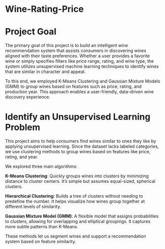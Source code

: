# Wine-Rating-Price

# Project Goal

The primary goal of this project is to build an intelligent wine recommendation system that assists consumers in discovering wines aligned with their taste preferences. Whether a user provides a favorite wine or simply specifies filters like price range, rating, and wine type, the system utilizes unsupervised machine learning techniques to identify wines that are similar in character and appeal.

To this end, we employed K-Means Clustering and Gaussian Mixture Models (GMM) to group wines based on features such as price, rating, and production year. This approach enables a user-friendly, data-driven wine discovery experience.

# Identify an Unsupervised Learning Problem

This project aims to help consumers find wines similar to ones they like by applying unsupervised learning. Since the dataset lacks labeled categories, we use clustering methods to group wines based on features like price, rating, and year.

We explored three main algorithms:

**K-Means Clustering**: Quickly groups wines into clusters by minimizing distance to cluster centers. It’s simple but assumes equal-sized, spherical clusters.

**Hierarchical Clustering**: Builds a tree of clusters without needing to predefine the number. It helps visualize how wines group together at different levels of similarity.

**Gaussian Mixture Model (GMM)**: A flexible model that assigns probabilities to clusters, allowing for overlapping and elliptical groupings. It captures more subtle patterns than K-Means.

These methods let us segment wines and support a recommendation system based on feature similarity.
